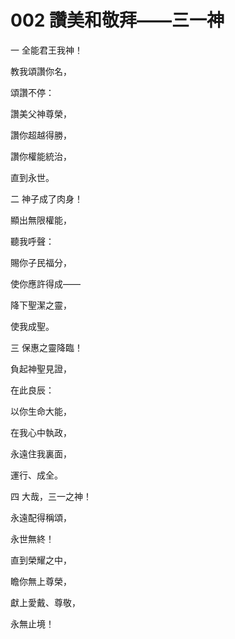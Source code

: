 # 002 讚美和敬拜——三一神

一 全能君王我神！

教我頌讚你名，

頌讚不停：

讚美父神尊榮，

讚你超越得勝，

讚你權能統治，

直到永世。

二 神子成了肉身！

顯出無限權能，

聽我呼聲：

賜你子民福分，

使你應許得成——

降下聖潔之靈，

使我成聖。

三 保惠之靈降臨！

負起神聖見證，

在此良辰：

以你生命大能，

在我心中執政，

永遠住我裏面，

運行、成全。

四 大哉，三一之神！

永遠配得稱頌，

永世無終！

直到榮耀之中，

瞻你無上尊榮，

獻上愛戴、尊敬，

永無止境！

